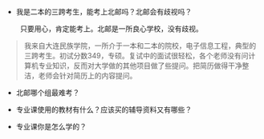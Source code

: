 * 我是二本的三跨考生，能考上北邮吗？北邮会有歧视吗？

&nbsp;&nbsp;&nbsp;&nbsp;&nbsp;&nbsp;&nbsp;&nbsp;只要用心，肯定能考上。北邮是一所良心学校，没有歧视。

> 我来自大连民族学院，一所介于一本和二本的院校，电子信息工程，典型的三跨考生。初试分数349，专硕。复试中的面试很轻松，各个老师没有问计算机专业知识，反而对大学做的其他项目做了些提问。把简历做得干净整洁，老师会针对简历上的内容提问。

* 北邮哪个组最难考？

* 专业课使用的教材有什么？应该买的辅导资料又有哪些？

* 专业课你是怎么学的？


